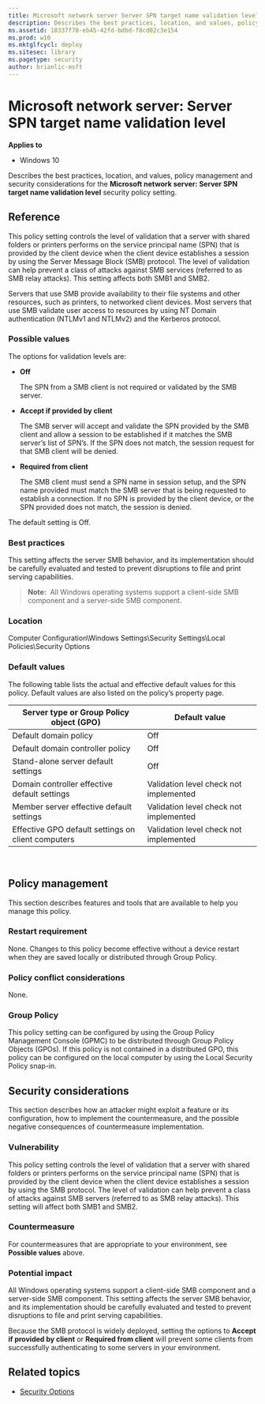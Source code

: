 ```yaml
---
title: Microsoft network server Server SPN target name validation level (Windows 10)
description: Describes the best practices, location, and values, policy management and security considerations for the Microsoft network server Server SPN target name validation level security policy setting.
ms.assetid: 18337f78-eb45-42fd-bdbd-f8cd02c3e154
ms.prod: w10
ms.mktglfcycl: deploy
ms.sitesec: library
ms.pagetype: security
author: brianlic-msft
---
```


# Microsoft network server: Server SPN target name validation level

**Applies to**
-   Windows 10

Describes the best practices, location, and values, policy management and security considerations for the **Microsoft network server: Server SPN target name validation level** security policy setting.

## Reference

This policy setting controls the level of validation that a server with shared folders or printers performs on the service principal name (SPN) that is provided by the client device when the client device establishes a session by using the Server Message Block (SMB) protocol. The level of validation can help prevent a class of attacks against SMB services (referred to as SMB relay attacks). This setting affects both SMB1 and SMB2.

Servers that use SMB provide availability to their file systems and other resources, such as printers, to networked client devices. Most servers that use SMB validate user access to resources by using NT Domain authentication (NTLMv1 and NTLMv2) and the Kerberos protocol.

### Possible values

The options for validation levels are:

-   **Off**

    The SPN from a SMB client is not required or validated by the SMB server.

-   **Accept if provided by client**

    The SMB server will accept and validate the SPN provided by the SMB client and allow a session to be established if it matches the SMB server’s list of SPN’s. If the SPN does not match, the session request for that SMB client will be denied.

-   **Required from client**

    The SMB client must send a SPN name in session setup, and the SPN name provided must match the SMB server that is being requested to establish a connection. If no SPN is provided by the client device, or the SPN provided does not match, the session is denied.

The default setting is Off.

### Best practices

This setting affects the server SMB behavior, and its implementation should be carefully evaluated and tested to prevent disruptions to file and print serving capabilities.

>**Note:**  All Windows operating systems support a client-side SMB component and a server-side SMB component.
 
### Location

Computer Configuration\\Windows Settings\\Security Settings\\Local Policies\\Security Options

### Default values

The following table lists the actual and effective default values for this policy. Default values are also listed on the policy’s property page.

| Server type or Group Policy object (GPO) | Default value |
| - | - |
| Default domain policy | Off | 
| Default domain controller policy| Off| 
| Stand-alone server default settings | Off| 
| Domain controller effective default settings| Validation level check not implemented| 
| Member server effective default settings | Validation level check not implemented| 
| Effective GPO default settings on client computers | Validation level check not implemented| 
 
## Policy management

This section describes features and tools that are available to help you manage this policy.

### Restart requirement

None. Changes to this policy become effective without a device restart when they are saved locally or distributed through Group Policy.

### Policy conflict considerations

None.

### Group Policy

This policy setting can be configured by using the Group Policy Management Console (GPMC) to be distributed through Group Policy Objects (GPOs). If this policy is not contained in a distributed GPO, this policy can be configured on the local computer by using the Local Security Policy snap-in.

## Security considerations

This section describes how an attacker might exploit a feature or its configuration, how to implement the countermeasure, and the possible negative consequences of countermeasure implementation.

### Vulnerability

This policy setting controls the level of validation that a server with shared folders or printers performs on the service principal name (SPN) that is provided by the client device when the client device establishes a session by using the SMB protocol. The level of validation can help prevent a class of attacks against SMB servers (referred to as SMB relay attacks). This setting will affect both SMB1 and SMB2.

### Countermeasure

For countermeasures that are appropriate to your environment, see **Possible values** above.

### Potential impact

All Windows operating systems support a client-side SMB component and a server-side SMB component. This setting affects the server SMB behavior, and its implementation should be carefully evaluated and tested to prevent disruptions to file and print serving capabilities.

Because the SMB protocol is widely deployed, setting the options to **Accept if provided by client** or **Required from client** will prevent some clients from successfully authenticating to some servers in your environment.

## Related topics

- [Security Options](security-options.md)
